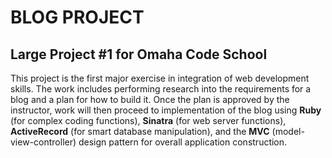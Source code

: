 # BLOG PROJECT 
## Large Project #1 for Omaha Code School

This project is the first major exercise in integration of web development skills.  The work includes performing research into the requirements for a blog and a plan for how to build it.  Once the plan is approved by the instructor, work will then proceed to implementation of the blog using **Ruby** (for complex coding functions), **Sinatra** (for web server functions), **ActiveRecord** (for smart database manipulation), and the **MVC** (model-view-controller) design pattern for overall application construction.